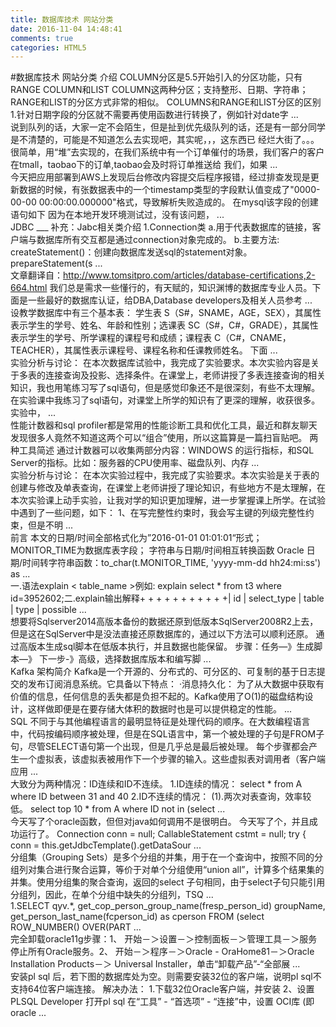 ```yaml
---
title: 数据库技术 网站分类
date: 2016-11-04 14:48:41
comments: true
categories: HTML5
---
```


#数据库技术 网站分类
     介绍 COLUMN分区是5.5开始引入的分区功能，只有RANGE COLUMN和LIST COLUMN这两种分区；支持整形、日期、字符串；RANGE和LIST的分区方式非常的相似。 COLUMNS和RANGE和LIST分区的区别 1.针对日期字段的分区就不需要再使用函数进行转换了，例如针对date字 ...     
     说到队列的话，大家一定不会陌生，但是扯到优先级队列的话，还是有一部分同学是不清楚的，可能是不知道怎么去实现吧，其实呢，，，这东西已 经烂大街了。。。很简单，用“堆”去实现的，在我们系统中有一个订单催付的场景，我们客户的客户在tmall，taobao下的订单,taobao会及时将订单推送给 我们，如果 ...     
     今天把应用部署到AWS上发现后台修改内容提交后程序报错，经过排查发现是更新数据的时候，有张数据表中的一个timestamp类型的字段默认值变成了"0000-00-00 00:00:00.000000"格式，导致解析失败造成的。 在mysql该字段的创建语句如下 因为在本地开发环境测试过，没有该问题， ...     
     JDBC ___ 补充：Jabc相关类介绍 1.Connection类 a.用于代表数据库的链接，客户端与数据库所有交互都是通过connection对象完成的。 b.主要方法: createStatement()：创建向数据库发送sql的statement对象。 prepareStatement(s ...     
     文章翻译自：http://www.tomsitpro.com/articles/database-certifications,2-664.html 我们总是需求一些懂行的，有天赋的，知识渊博的数据库专业人员。下面是一些最好的数据库认证，给DBA,Database developers及相关人员参考 ...     
     设教学数据库中有三个基本表： 学生表 S（S#，SNAME，AGE，SEX），其属性表示学生的学号、姓名、年龄和性别；选课表 SC（S#，C#，GRADE），其属性表示学生的学号、所学课程的课程号和成绩；课程表 C（C#，CNAME，TEACHER），其属性表示课程号、课程名称和任课教师姓名。 下面 ...     
     实验分析与讨论： 在本次数据库试验中，我完成了实验要求。本次实验内容是关于多表的连接查询及投影、选择条件。在课堂上，老师讲授了多表连接查询的相关知识，我也用笔练习写了sql语句，但是感觉印象还不是很深刻，有些不太理解。在实验课中我练习了sql语句，对课堂上所学的知识有了更深的理解，收获很多。实验中， ...     
     性能计数器和sql profiler都是常用的性能诊断工具和优化工具，最近和群友聊天发现很多人竟然不知道这两个可以“组合”使用，所以这篇算是一篇扫盲贴吧。 两种工具简述 通过计数器可以收集两部分内容：WINDOWS 的运行指标，和SQL Server的指标。比如：服务器的CPU使用率、磁盘队列、内存 ...     
     实验分析与讨论： 在本次实验过程中，我完成了实验要求。本次实验是关于表的创建与修改及单表查询，在课堂上老师讲授了理论知识，有些地方不是太理解，在本次实验课上动手实验，让我对学的知识更加理解，进一步掌握课上所学。在试验中遇到了一些问题，如下： 1、在写完整性约束时，我会写主键的列级完整性约束，但是不明 ...     
     前言 本文的日期/时间全部格式化为”2016-01-01 01:01:01“形式； MONITOR_TIME为数据库表字段； 字符串与日期/时间相互转换函数 Oracle 日期/时间转字符串函数：to_char(t.MONITOR_TIME, 'yyyy-mm-dd hh24:mi:ss') as  ...     
     一.语法explain < table_name >例如: explain select * from t3 where id=3952602;二.explain输出解释+ + + + + + + + + + +| id | select_type | table | type | possible ...     
     想要将Sqlserver2014高版本备份的数据还原到低版本SqlServer2008R2上去，但是这在SqlServer中是没法直接还原数据库的，通过以下方法可以顺利还原。 通过高版本生成sql脚本在低版本执行，并且数据也能保留。 步骤：任务—》生成脚本—》 下一步-》高级，选择数据库版本和编写脚 ...     
     Kafka 架构简介 Kafka是一个开源的、分布式的、可分区的、可复制的基于日志提交的发布订阅消息系统。它具备以下特点： ·消息持久化： 为了从大数据中获取有价值的信息，任何信息的丢失都是负担不起的。Kafka使用了O(1)的磁盘结构设计，这样做即便是在要存储大体积的数据时也是可以提供稳定的性能。 ...     
     SQL 不同于与其他编程语言的最明显特征是处理代码的顺序。在大数编程语言中，代码按编码顺序被处理，但是在SQL语言中，第一个被处理的子句是FROM子句，尽管SELECT语句第一个出现，但是几乎总是最后被处理。 每个步骤都会产生一个虚拟表，该虚拟表被用作下一个步骤的输入。这些虚拟表对调用者（客户端应用 ...     
     大致分为两种情况：ID连续和ID不连续。 1.ID连续的情况： select * from A where ID between 31 and 40 2.ID不连续的情况： (1).两次对表查询，效率较低。 select top 10 * from A where ID not in (select ...     
     今天写了个oracle函数，但但对java如何调用不是很明白。 今天写了个，并且成功运行了。 Connection conn = null; CallableStatement cstmt = null; try { conn = this.getJdbcTemplate().getDataSour ...     
     分组集（Grouping Sets）是多个分组的并集，用于在一个查询中，按照不同的分组列对集合进行聚合运算，等价于对单个分组使用“union all”，计算多个结果集的并集。使用分组集的聚合查询，返回的select 子句相同，由于select子句只能引用分组列，因此，在单个分组中缺失的分组列，TSQ ...     
     1.SELECT qyv.*, get_cop_person_group_name(fresp_person_id) groupName, get_person_last_name(fcperson_id) as cperson FROM (select ROW_NUMBER() OVER(PART ...     
     完全卸载oracle11g步骤：1、 开始－＞设置－＞控制面板－＞管理工具－＞服务 停止所有Oracle服务。2、 开始－＞程序－＞Oracle - OraHome81－＞Oracle Installation Products－＞ Universal Installer，单击“卸载产品”-“全部展 ...     
     安装pl sql 后，若下图的数据库处为空。则需要安装32位的客户端，说明pl sql不支持64位客户端连接。 解决办法： 1.下载32位Oracle客户端，并安装 2、设置PLSQL Developer 打开pl sql 在“工具” - “首选项” - “连接”中，设置 OCI库 (即oracle ...     
